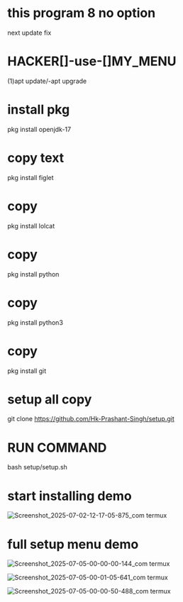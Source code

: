# this program 8 no option
 next update fix
# HACKER[]-use-[]MY_MENU 
(1)apt update/-apt upgrade 
# install pkg
pkg install openjdk-17
# copy text 
pkg install figlet
# copy 
pkg install lolcat 
# copy
pkg install python
# copy
pkg install python3
# copy 
pkg install git
# setup all copy 
git clone https://github.com/Hk-Prashant-Singh/setup.git

# RUN COMMAND 
bash setup/setup.sh
# start installing demo 
![Screenshot_2025-07-02-12-17-05-875_com termux](https://github.com/user-attachments/assets/1a119716-6f9f-4956-9ee0-5a3e24872610)

# full setup menu demo 
![Screenshot_2025-07-05-00-00-00-144_com termux](https://github.com/user-attachments/assets/efed8baa-dcdb-4b24-84cb-e91600b85935)

![Screenshot_2025-07-05-00-01-05-641_com termux](https://github.com/user-attachments/assets/f50e6d4f-b595-40bb-8d51-56d0b445cd55)

![Screenshot_2025-07-05-00-00-50-488_com termux](https://github.com/user-attachments/assets/8c420dae-01e8-4703-95df-d15aaa502d77)

